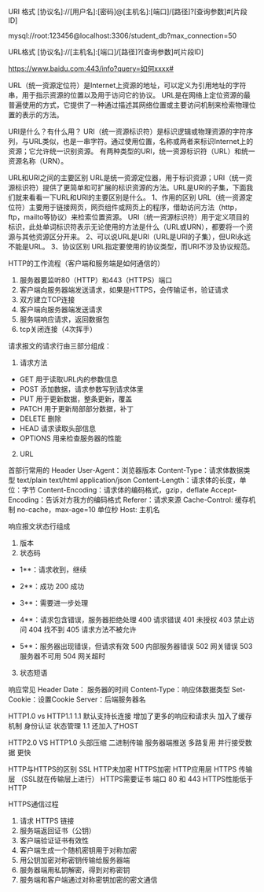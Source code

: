 URI 格式
[协议名]://[用户名]:[密码]@[主机名]:[端口]/[路径]?[查询参数]#[片段ID]

mysql://root:123456@localhost:3306/student_db?max_connection=50

URL格式
[协议名]://[主机名]:[端口]/[路径]?[查询参数]#[片段ID]

https://www.baidu.com:443/info?query=如何xxxx#

URL（统一资源定位符）是Internet上资源的地址，可以定义为引用地址的字符串，用于指示资源的位置以及用于访问它的协议。
URL是在网络上定位资源的最普遍使用的方式，它提供了一种通过描述其网络位置或主要访问机制来检索物理位置的表示的方法。

URI是什么？有什么用？
URI（统一资源标识符）是标识逻辑或物理资源的字符序列，与URL类似，也是一串字符。通过使用位置，名称或两者来标识Internet上的资源；它允许统一识别资源。
有两种类型的URI，统一资源标识符（URL）和统一资源名称（URN）。

URL和URI之间的主要区别
URL是统一资源定位器，用于标识资源；URI（统一资源标识符）提供了更简单和可扩展的标识资源的方法。URL是URI的子集，下面我们就来看看一下URL和URI的主要区别是什么。
1、作用的区别
URL（统一资源定位符）主要用于链接网页，网页组件或网页上的程序，借助访问方法（http，ftp，mailto等协议）来检索位置资源。
URI（统一资源标识符）用于定义项目的标识，此处单词标识符表示无论使用的方法是什么（URL或URN），都要将一个资源与其他资源区分开来。
2、可以说URL是URI（URL是URI的子集），但URI永远不能是URL。
3、协议区别
URL指定要使用的协议类型，而URI不涉及协议规范。


HTTP的工作流程（客户端和服务端是如何通信的）
1. 服务器要监听80（HTTP）和443（HTTPS）端口
2. 客户端向服务器端发送请求，如果是HTTPS，会传输证书，验证请求
3. 双方建立TCP连接
4. 客户端向服务器端发送请求
5. 服务端响应请求，返回数据包
6. tcp关闭连接（4次挥手）

请求报文的请求行由三部分组成：
1. 请求方法
- GET 用于读取URL内的参数信息
- POST 添加数据，请求参数写到请求体里
- PUT 用于更新数据，整条更新，覆盖
- PATCH  用于更新局部部分数据，补丁
- DELETE 删除
- HEAD 请求读取头部信息
- OPTIONS 用来检查服务器的性能
2. URL

首部行常用的 Header
User-Agent：浏览器版本
Content-Type：请求体数据类型 text/plain text/html
application/json
Content-Length：请求体的长度，单位：字节
Content-Encoding：请求体的编码格式，gzip，deflate
Accept-Encoding：告诉对方我方的编码格式
Referer：请求来源
Cache-Control: 缓存机制 no-cache，max-age=10 单位秒
Host: 主机名

响应报文状态行组成
1. 版本
2. 状态码
- 1**：请求收到，继续
- 2**：成功
    200 成功

- 3**：需要进一步处理
- 4**：请求包含错误，服务器拒绝处理
    400 请求错误
    401 未授权
    403 禁止访问
    404 找不到
    405 请求方法不被允许
- 5**：服务器出现错误，但请求有效
    500 内部服务器错误
    502 网关错误
    503 服务器不可用
    504 网关超时

3. 状态短语

响应常见 Header
Date： 服务器的时间
Content-Type：响应体数据类型
Set-Cookie：设置Cookie
Server：后端服务器名

HTTP1.0 vs HTTP1.1
1.1 默认支持长连接
增加了更多的响应和请求头
加入了缓存机制 身份认证 状态管理
1.1 还加入了HOST

HTTP2.0 VS HTTP1.0
头部压缩    二进制传输
服务器端推送
多路复用 并行接受数据 更快

HTTP与HTTPS的区别
SSL HTTP未加密 HTTPS加密
HTTP应用层 HTTPS 传输层 （SSL就在传输层上进行）
HTTPS需要证书
端口 80 和 443
HTTPS性能低于HTTP

HTTPS通信过程
1. 请求 HTTPS 链接
2. 服务端返回证书（公钥）
3. 客户端验证证书有效性
4. 客户端生成一个随机密钥用于对称加密
5. 用公钥加密对称密钥传输给服务器端
6. 服务器端用私钥解密，得到对称密钥
7. 服务端和客户端通过对称密钥加密的密文通信
